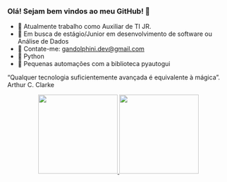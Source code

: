 ### Olá! Sejam bem vindos ao meu GitHub! 👋



- 👔 Atualmente trabalho como Auxiliar de TI JR.
- 🏹 Em busca de estágio/Junior em desenvolvimento de software ou Análise de Dados
- 📩 Contate-me: gandolphini.dev@gmail.com
- 📃 Python
- 📃 Pequenas automações com a biblioteca pyautogui

“Qualquer tecnologia suficientemente avançada é equivalente à mágica”. Arthur C. Clarke 

<div align="center">
  <a href="https://github.com/Gandolphini">
  <img height="180em" src="https://github-readme-stats.vercel.app/api?username=Gandolphini&show_icons=true&theme=dracula&include_all_commits=true&count_private=true"/>
  <img height="180em" src="https://github-readme-stats.vercel.app/api/top-langs/?username=Gandolphini&layout=compact&langs_count=7&theme=dracula"/>
</div>
